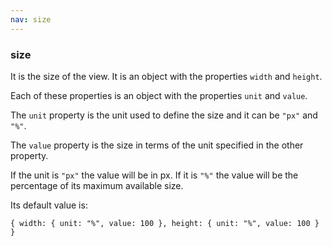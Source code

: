 ```yaml
---
nav: size
---
```


### size

It is the size of the view. It is an object with the properties `width` and `height`.

Each of these properties is an object with the properties `unit` and `value`.

The `unit` property is the unit used to define the size and it can be `"px"` and `"%"`.

The `value` property is the size in terms of the unit specified in the other property.

If the unit is `"px"` the value will be in px. If it is `"%"` the value will be the percentage of its maximum available size.

Its default value is:

`{ width: { unit: "%", value: 100 }, height: { unit: "%", value: 100 } }`

